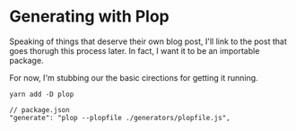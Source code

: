 # Generating with Plop

Speaking of things that deserve their own blog post, I'll link to the post that goes thorugh this process later. In fact, I want it to be an importable package.

For now, I'm stubbing our the basic cirections for getting it running.

```
yarn add -D plop

// package.json
"generate": "plop --plopfile ./generators/plopfile.js",
```


